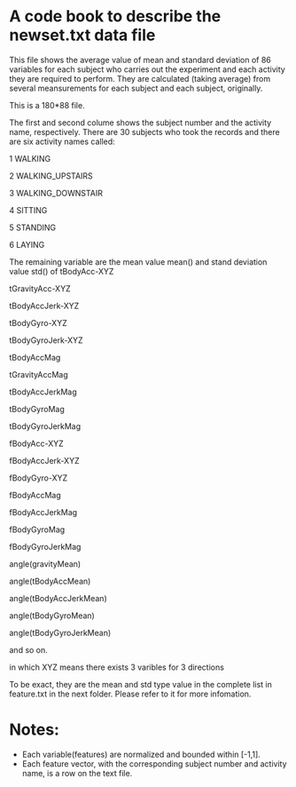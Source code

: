 A code book to describe the newset.txt data file
======

This file shows the average value of mean and standard deviation of 86 variables for each subject who carries out the experiment and each activity they are required to perform.
They are calculated (taking average) from several meansurements for each subject and each subject, originally.

This is a 180*88 file.

The first and second colume shows the subject number and the activity name, respectively. 
There are 30 subjects who took the records and there are six activity names called:

1 WALKING

2 WALKING_UPSTAIRS

3 WALKING_DOWNSTAIR

4 SITTING

5 STANDING

6 LAYING

The remaining variable are the mean value mean() and stand deviation value std() of 
tBodyAcc-XYZ

tGravityAcc-XYZ

tBodyAccJerk-XYZ

tBodyGyro-XYZ

tBodyGyroJerk-XYZ

tBodyAccMag

tGravityAccMag

tBodyAccJerkMag

tBodyGyroMag

tBodyGyroJerkMag

fBodyAcc-XYZ

fBodyAccJerk-XYZ

fBodyGyro-XYZ

fBodyAccMag

fBodyAccJerkMag

fBodyGyroMag

fBodyGyroJerkMag

angle(gravityMean)

angle(tBodyAccMean)

angle(tBodyAccJerkMean)

angle(tBodyGyroMean)

angle(tBodyGyroJerkMean)

and so on. 

in which XYZ means there exists 3 varibles for 3 directions

To be exact, they are the mean and std type value in the complete list in feature.txt in the next folder. Please refer to it for more infomation.

Notes: 
======
- Each variable(features) are normalized and bounded within [-1,1].
- Each feature vector, with the corresponding subject number and activity name, is a row on the text file.
